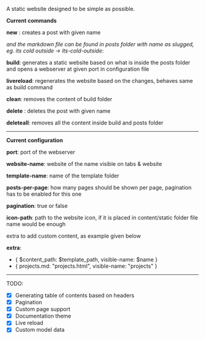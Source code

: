 A static website designed to be simple as possible.

**Current commands**

**new** <postname>: creates a post with given name 

*and the markdown file can be found in posts folder with name as slugged, eg. its cold outside -> its-cold-outside*:

**build**: generates a static website based on what is inside the posts folder and opens a webserver at given port in configuration file

**livereload**: regenerates the website based on the changes, behaves same as build command

**clean**: removes the content of build folder

**delete** <postname>: deletes the post with given name

**deleteall**: removes all the content inside build and posts folder

---

**Current configuration**

**port**: port of the webserver

**website-name**: website of the name visible on tabs & website

**template-name**: name of the template folder

**posts-per-page**: how many pages should be shown per page, pagination has to be enabled for this one

**pagination**: true or false

**icon-path**: path to the website icon, if it is placed in content/static folder file name would be enough

extra to add custom content, as example given below

**extra**: 
- { $content_path: $template_path, visible-name: $name }
- { projects.md: "projects.html", visible-name: "projects" }

* * *

TODO:
- [x] Generating table of contents based on headers
- [x] Pagination
- [x] Custom page support
- [x] Documentation theme
- [x] Live reload
- [x] Custom model data
